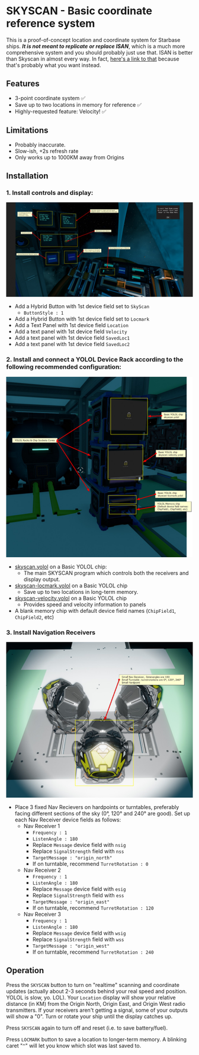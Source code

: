 # SKYSCAN - Basic coordinate reference system
This is a proof-of-concept location and coordinate system for Starbase ships. **_It is not meant to replicate or replace ISAN_**, which is a much more comprehensive system and you should probably just use that. ISAN is better than Skyscan in almost every way. In fact, [here's a link to that](https://isan.to/isan.pdf) because that's probably what you want instead. 

## Features
- 3-point coordinate system ✅
- Save up to two locations in memory for reference ✅
- Highly-requested feature: Velocity! ✅

## Limitations
- Probably inaccurate.
- Slow-ish, +2s refresh rate
- Only works up to 1000KM away from Origins


## Installation

### 1. Install controls and display:
!["Skyscan console controls"](img/console-controls.png)
- Add a Hybrid Button with 1st device field set to `SkyScan`
    - `ButtonStyle : 1`
- Add a Hybrid Button with 1st device field set to `Locmark`
- Add a Text Panel with 1st device field `Location`
- Add a text panel with 1st device field `Velocity`
- Add a text panel with 1st device field `SavedLoc1`
- Add a text panel with 1st device field `SavedLoc2`

### 2. Install and connect a YOLOL Device Rack according to the following recommended configuration:
!["Skyscan YOLOL chip devices"](img/YOLOL-chips-config.png)
- [skyscan.yolol](/skyscan.yolol) on a Basic YOLOL chip:
    - The main SKYSCAN program which controls both the receivers and display output.
- [skyscan-locmark.yolol](LocationMark/skyscan-locmark.yolol) on a Basic YOLOL chip
    - Save up to two locations in long-term memory.
- [skyscan-velocity.yolol](Velocity/skyscan-velocity.yolol) on a Basic YOLOL chip
    - Provides speed and velocity information to panels
- A blank memory chip with default device field names (`ChipField1`, `ChipField2`, etc)

### 3. Install Navigation Receivers
!["Receiver Config"](img/receiver-config.png)
- Place 3 fixed Nav Recievers on hardpoints or turntables, preferably facing different sections of the sky (0°, 120° and 240° are good). Set up each Nav Receiver device fields as follows:
    - Nav Receiver 1
        - `Frequency : 1`
        - `ListenAngle : 180`
        - Replace `Message` device field with `nsig`  
        - Replace `SignalStrength` field with `nss`
        - `TargetMessage : "origin_north"`
        - If on turntable, recommend `TurretRotation : 0`
    - Nav Receiver 2
        - `Frequency : 1`
        - `ListenAngle : 180`
        - Replace `Message` device field with `esig`  
        - Replace `SignalStrength` field with `ess`
        - `TargetMessage : "origin_east"`
        - If on turntable, recommend `TurretRotation : 120`
    - Nav Receiver 3
        - `Frequency : 1`
        - `ListenAngle : 180`
        - Replace `Message` device field with `wsig`  
        - Replace `SignalStrength` field with `wss`
        - `TargetMessage : "origin_west"`
        - If on turntable, recommend `TurretRotation : 240`  

  
## Operation
Press the `SKYSCAN` button to turn on "realtime" scanning and coordinate updates (actually about 2-3 seconds behind your real speed and position. YOLOL is slow, yo. LOL). Your `Location` display will show your relative distance (in KM) from the Origin North, Origin East, and Origin West radio transmitters. If your receivers aren't getting a signal, some of your outputs will show a "0". Turn or rotate your ship until the display catches up.

Press `SKYSCAN` again to turn off and reset (i.e. to save battery/fuel).

Press `LOCMARK` button to save a location to longer-term memory. A blinking caret "`^`" will let you know which slot was last saved to.
